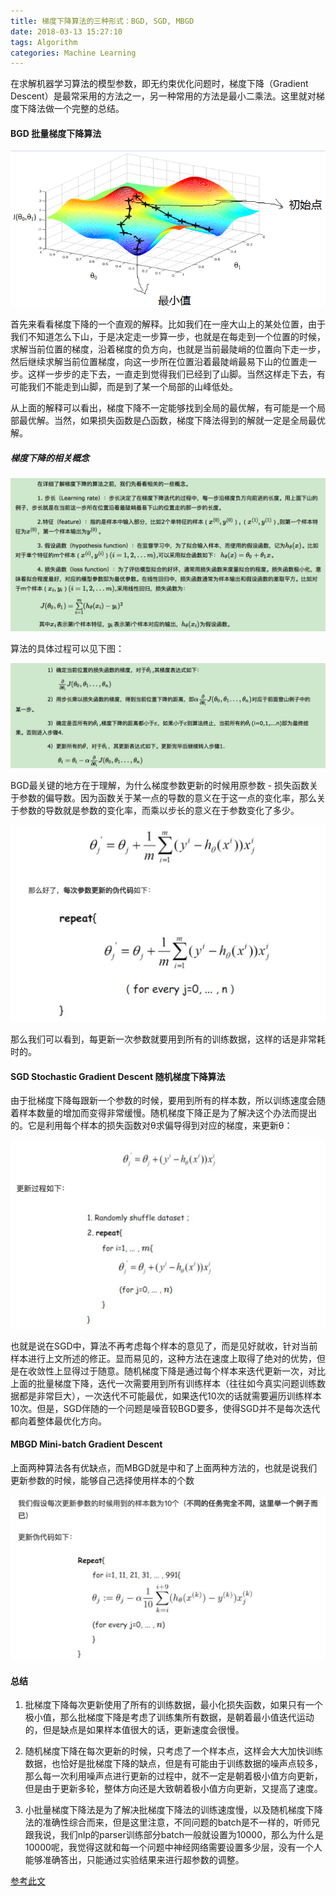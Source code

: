 ```yaml
---
title: 梯度下降算法的三种形式：BGD, SGD, MBGD
date: 2018-03-13 15:27:10
tags: Algorithm
categories: Machine Learning
---
```

在求解机器学习算法的模型参数，即无约束优化问题时，梯度下降（Gradient Descent）是最常采用的方法之一，另一种常用的方法是最小二乘法。这里就对梯度下降法做一个完整的总结。

#### BGD 批量梯度下降算法

![高山仰止](https://raw.githubusercontent.com/Hunglish/Blog-Photos/master/picture/20180313gradient01.jpg)

首先来看看梯度下降的一个直观的解释。比如我们在一座大山上的某处位置，由于我们不知道怎么下山，于是决定走一步算一步，也就是在每走到一个位置的时候，求解当前位置的梯度，沿着梯度的负方向，也就是当前最陡峭的位置向下走一步，然后继续求解当前位置梯度，向这一步所在位置沿着最陡峭最易下山的位置走一步。这样一步步的走下去，一直走到觉得我们已经到了山脚。当然这样走下去，有可能我们不能走到山脚，而是到了某一个局部的山峰低处。

从上面的解释可以看出，梯度下降不一定能够找到全局的最优解，有可能是一个局部最优解。当然，如果损失函数是凸函数，梯度下降法得到的解就一定是全局最优解。

##### 梯度下降的相关概念

![高山仰止](https://raw.githubusercontent.com/Hunglish/Blog-Photos/master/picture/20180313gradient02.jpg)

算法的具体过程可以见下图：

![高山仰止](https://raw.githubusercontent.com/Hunglish/Blog-Photos/master/picture/20180313gradient03.jpg)

BGD最关键的地方在于理解，为什么梯度参数更新的时候用原参数 - 损失函数关于参数的偏导数。因为函数关于某一点的导数的意义在于这一点的变化率，那么关于参数的导数就是参数的变化率，而乘以步长的意义在于参数变化了多少。

![高山仰止](https://raw.githubusercontent.com/Hunglish/Blog-Photos/master/picture/20180313gradient04.jpg)

那么我们可以看到，每更新一次参数就要用到所有的训练数据，这样的话是非常耗时的。

#### SGD Stochastic Gradient Descent 随机梯度下降算法

由于批梯度下降每跟新一个参数的时候，要用到所有的样本数，所以训练速度会随着样本数量的增加而变得非常缓慢。随机梯度下降正是为了解决这个办法而提出的。它是利用每个样本的损失函数对θ求偏导得到对应的梯度，来更新θ：

![高山仰止](https://raw.githubusercontent.com/Hunglish/Blog-Photos/master/picture/20180313gradient05.jpg)

也就是说在SGD中，算法不再考虑每个样本的意见了，而是见好就收，针对当前样本进行上文所述的修正。显而易见的，这种方法在速度上取得了绝对的优势，但是在收敛性上显得过于随意。随机梯度下降是通过每个样本来迭代更新一次，对比上面的批量梯度下降，迭代一次需要用到所有训练样本（往往如今真实问题训练数据都是非常巨大），一次迭代不可能最优，如果迭代10次的话就需要遍历训练样本10次。但是，SGD伴随的一个问题是噪音较BGD要多，使得SGD并不是每次迭代都向着整体最优化方向。

#### MBGD Mini-batch Gradient Descent

上面两种算法各有优缺点，而MBGD就是中和了上面两种方法的，也就是说我们更新参数的时候，能够自己选择使用样本的个数

![高山仰止](https://raw.githubusercontent.com/Hunglish/Blog-Photos/master/picture/20180313gradient06.jpg)

#### 总结

1. 批梯度下降每次更新使用了所有的训练数据，最小化损失函数，如果只有一个极小值，那么批梯度下降是考虑了训练集所有数据，是朝着最小值迭代运动的，但是缺点是如果样本值很大的话，更新速度会很慢。

2. 随机梯度下降在每次更新的时候，只考虑了一个样本点，这样会大大加快训练数据，也恰好是批梯度下降的缺点，但是有可能由于训练数据的噪声点较多，那么每一次利用噪声点进行更新的过程中，就不一定是朝着极小值方向更新，但是由于更新多轮，整体方向还是大致朝着极小值方向更新，又提高了速度。

3. 小批量梯度下降法是为了解决批梯度下降法的训练速度慢，以及随机梯度下降法的准确性综合而来，但是这里注意，不同问题的batch是不一样的，听师兄跟我说，我们nlp的parser训练部分batch一般就设置为10000，那么为什么是10000呢，我觉得这就和每一个问题中神经网络需要设置多少层，没有一个人能够准确答出，只能通过实验结果来进行超参数的调整。


[参考此文](https://zhuanlan.zhihu.com/p/25765735)






